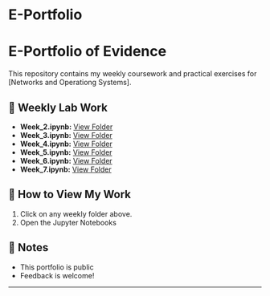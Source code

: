 # E-Portfolio

# E-Portfolio of Evidence  

This repository contains my weekly coursework and practical exercises for [Networks and Operationg Systems].  

## 📌 Weekly Lab Work  

- **Week_2.ipynb:** [View Folder](Week-2/)  
- **Week_3.ipynb:** [View Folder](Week-3/) 
- **Week_4.ipynb:** [View Folder](Week-4/) 
- **Week_5.ipynb:** [View Folder](Week-5/) 
- **Week_6.ipynb:** [View Folder](Week-6/)
- **Week_7.ipynb:** [View Folder](Week-7/)

## 🚀 How to View My Work  
1. Click on any weekly folder above.  
2. Open the Jupyter Notebooks  

## 📢 Notes  
- This portfolio is public 
- Feedback is welcome!  

---

